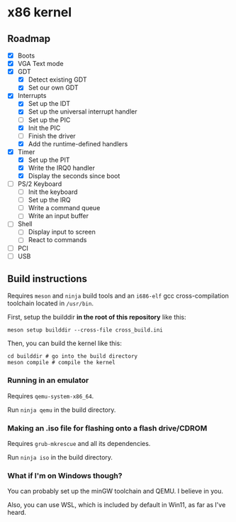 # x86 kernel

## Roadmap
- [x] Boots
- [x] VGA Text mode
- [x] GDT
  - [x] Detect existing GDT
  - [x] Set our own GDT
- [x] Interrupts
  - [x] Set up the IDT
  - [x] Set up the universal interrupt handler
  - [ ] Set up the PIC
   - [x] Init the PIC
   - [ ] Finish the driver
  - [x] Add the runtime-defined handlers
- [x] Timer
  - [x] Set up the PIT
  - [x] Write the IRQ0 handler
  - [x] Display the seconds since boot
- [ ] PS/2 Keyboard
  - [ ] Init the keyboard
  - [ ] Set up the IRQ
  - [ ] Write a command queue
  - [ ] Write an input buffer
- [ ] Shell
  - [ ] Display input to screen
  - [ ] React to commands 
- [ ] PCI
- [ ] USB

## Build instructions
Requires `meson` and `ninja` build tools and an `i686-elf` gcc cross-compilation
toolchain located in `/usr/bin`.

First, setup the builddir **in the root of this repository** like this:
```shell
meson setup builddir --cross-file cross_build.ini
```

Then, you can build the kernel like this:
```shell
cd builddir # go into the build directory
meson compile # compile the kernel
```
### Running in an emulator
Requires `qemu-system-x86_64`.

Run `ninja qemu` in the build directory.

### Making an .iso file for flashing onto a flash drive/CDROM
Requires `grub-mkrescue` and all its dependencies.

Run `ninja iso` in the build directory.

### What if I'm on Windows though?
You can probably set up the minGW toolchain and QEMU. I believe in you.

Also, you can use WSL, which is included by default in Win11, as far as I've heard.